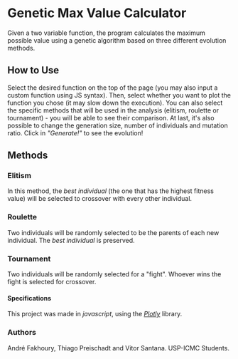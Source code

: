 # Genetic Max Value Calculator

Given a two variable function, the program calculates the maximum possible value using a genetic algorithm based on three different evolution methods.

## How to Use
Select the desired function on the top of the page (you may also input a custom function using JS syntax). Then, select whether you want to plot the function you chose (it may slow down the execution). You can also select the specific methods that will be used in the analysis (elitism, roulette or tournament) - you will be able to see their comparison. At last, it's also possible to change the generation size, number of individuals and mutation ratio. Click in *"Generate!"* to see the evolution!

## Methods

### Elitism
In this method, the *best individual* (the one that has the highest fitness value) will be selected to crossover with every other individual.

### Roulette
Two individuals will be randomly selected to be the parents of each new individual. The *best individual* is preserved.

### Tournament
Two individuals will be randomly selected for a "fight". Whoever wins the fight is selected for crossover.

#### Specifications
This project was made in *javascript*, using the *[Plotly](https://plot.ly/)* library.

### Authors
André Fakhoury, Thiago Preischadt and Vitor Santana.
USP-ICMC Students.
